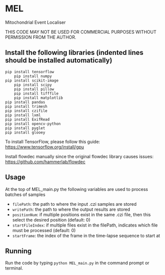 # MEL
Mitochondrial Event Localiser

THIS CODE MAY NOT BE USED FOR COMMERCIAL PURPOSES WITHOUT PERMISSION FROM THE AUTHOR.

## Install the following libraries (indented lines should be installed automatically)
```
pip install tensorflow
	pip install numpy
pip install scikit-image
	pip install scipy
	pip install pillow
	pip install tifffile
	pip install matplotlib
pip install pandas
pip install trimesh
pip install czifile
pip install lxml
pip install ExifRead
pip install opencv-python
pip install pyglet
pip install glooey
```
To install TensorFlow, please follow this guide: https://www.tensorflow.org/install/gpu

Install flowdec manually since the original flowdec library causes issues: https://github.com/hammerlab/flowdec

## Usage
At the top of MEL_main.py the following variables are used to process batches of samples

* `filePath`: the path to where the input .czi samples are stored
* `writePath`: the path to where the output results are stored
* `positionNum`: if multiple positions exist in the same .czi file, then this select the desired position (default: 0)
* `startFileIndex`: if multiple files exist in the filePath, indicates which file must be processed (default: 0)
* `startFrame`: the index of the frame in the time-lapse sequence to start at

## Running
Run the code by typing `python MEL_main.py` in the command prompt or terminal.
